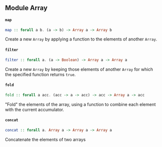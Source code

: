 ## Module Array

#### `map`

``` purescript
map :: forall a b. (a -> b) -> Array a -> Array b
```

Create a new `Array` by applying a function to the elements of another `Array`.

#### `filter`

``` purescript
filter :: forall a. (a -> Boolean) -> Array a -> Array a
```

Create a new `Array` by keeping those elements of another `Array` for which the specified function
returns `true`.

#### `fold`

``` purescript
fold :: forall a acc. (acc -> a -> acc) -> acc -> Array a -> acc
```

"Fold" the elements of the array, using a function to combine each element with the current accumulator.

#### `concat`

``` purescript
concat :: forall a. Array a -> Array a -> Array a
```

Concatenate the elements of two arrays


